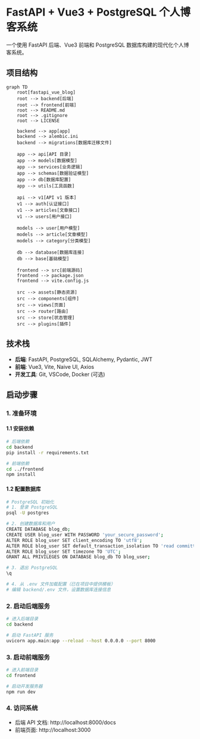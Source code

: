 # FastAPI + Vue3 + PostgreSQL 个人博客系统

一个使用 FastAPI 后端、Vue3 前端和 PostgreSQL 数据库构建的现代化个人博客系统。

## 项目结构

```mermaid
graph TD
    root[fastapi_vue_blog]
    root --> backend[后端]
    root --> frontend[前端]
    root --> README.md
    root --> .gitignore
    root --> LICENSE
    
    backend --> app[app]
    backend --> alembic.ini
    backend --> migrations[数据库迁移文件]
    
    app --> api[API 目录]
    app --> models[数据模型]
    app --> services[业务逻辑]
    app --> schemas[数据验证模型]
    app --> db[数据库配置]
    app --> utils[工具函数]
    
    api --> v1[API v1 版本]
    v1 --> auth[认证接口]
    v1 --> articles[文章接口]
    v1 --> users[用户接口]
    
    models --> user[用户模型]
    models --> article[文章模型]
    models --> category[分类模型]
    
    db --> database[数据库连接]
    db --> base[基础模型]
    
    frontend --> src[前端源码]
    frontend --> package.json
    frontend --> vite.config.js
    
    src --> assets[静态资源]
    src --> components[组件]
    src --> views[页面]
    src --> router[路由]
    src --> store[状态管理]
    src --> plugins[插件]
```

## 技术栈

- **后端**: FastAPI, PostgreSQL, SQLAlchemy, Pydantic, JWT
- **前端**: Vue3, Vite, Naive UI, Axios
- **开发工具**: Git, VSCode, Docker (可选)

## 启动步骤

### 1. 准备环境

#### 1.1 安装依赖
```bash
# 后端依赖
cd backend
pip install -r requirements.txt

# 前端依赖
cd ../frontend
npm install
```

#### 1.2 配置数据库
```bash
# PostgreSQL 初始化
# 1. 登录 PostgreSQL
psql -U postgres

# 2. 创建数据库和用户
CREATE DATABASE blog_db;
CREATE USER blog_user WITH PASSWORD 'your_secure_password';
ALTER ROLE blog_user SET client_encoding TO 'utf8';
ALTER ROLE blog_user SET default_transaction_isolation TO 'read committed';
ALTER ROLE blog_user SET timezone TO 'UTC';
GRANT ALL PRIVILEGES ON DATABASE blog_db TO blog_user;

# 3. 退出 PostgreSQL
\q

# 4. 从 .env 文件加载配置（已在项目中提供模板）
# 编辑 backend/.env 文件，设置数据库连接信息
```

### 2. 启动后端服务
```bash
# 进入后端目录
cd backend

# 启动 FastAPI 服务
uvicorn app.main:app --reload --host 0.0.0.0 --port 8000
```

### 3. 启动前端服务
```bash
# 进入前端目录
cd frontend

# 启动开发服务器
npm run dev
```

### 4. 访问系统
- 后端 API 文档: http://localhost:8000/docs
- 前端页面: http://localhost:3000
